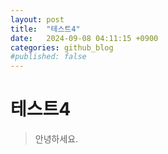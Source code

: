 ```yaml
---
layout: post
title:  "테스트4"
date:   2024-09-08 04:11:15 +0900
categories: github_blog
#published: false
---
```


# 테스트4
> 안녕하세요.
